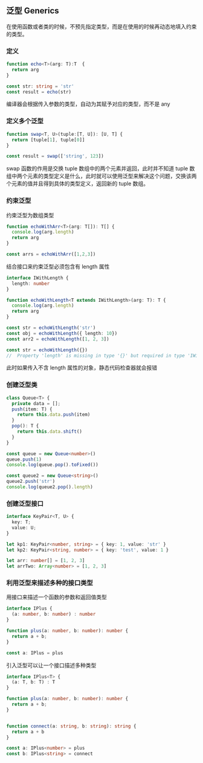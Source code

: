 ## 泛型 Generics 

在使用函数或者类的时候，不预先指定类型，而是在使用的时候再动态地填入约束的类型。

### 定义

```ts
function echo<T>(arg: T):T  {
  return arg
}

const str: string = 'str'
const result = echo(str)
```
编译器会根据传入参数的类型，自动为其赋予对应的类型，而不是 any
### 定义多个泛型

```ts
function swap<T, U>(tuple:[T, U]): [U, T] {
  return [tuple[1], tuple[0]]
}

const result = swap(['string', 123])
```

swap 函数的作用是交换 tuple 数组中的两个元素并返回，此时并不知道 tuple 数组中两个元素的类型定义是什么，此时就可以使用泛型来解决这个问题，交换该两个元素的值并且得到具体的类型定义，返回新的 tuple 数组。

### 约束泛型

约束泛型为数组类型

```ts
function echoWithArr<T>(arg: T[]): T[] {
  console.log(arg.length)
  return arg
}

const arrs = echoWithArr([1,2,3])
```

结合接口来约束泛型必须包含有 length 属性
```ts
interface IWithLength {
  length: number
}

function echoWithLength<T extends IWithLength>(arg: T): T {
  console.log(arg.length)
  return arg
}

const str = echoWithLength('str')
const obj = echoWithLength({ length: 10})
const arr2 = echoWithLength([1, 2, 3])

const str = echoWithLength({})
//  Property 'length' is missing in type '{}' but required in type 'IWithLength'.
```
此时如果传入不含 length 属性的对象，静态代码检查器就会报错

### 创建泛型类
```ts
class Queue<T> {
  private data = [];
  push(item: T) {
    return this.data.push(item)
  }
  pop(): T {
    return this.data.shift()
  }
}

const queue = new Queue<number>()
queue.push(1)
console.log(queue.pop().toFixed())

const queue2 = new Queue<string>()
queue2.push('str')
console.log(queue2.pop().length)
```

### 创建泛型接口
```ts
interface KeyPair<T, U> {
  key: T;
  value: U;
}

let kp1: KeyPair<number, string> = { key: 1, value: 'str' }
let kp2: KeyPair<string, number> = { key: 'test', value: 1 }

let arr: number[] = [1, 2, 3]
let arrTwo: Array<number> = [1, 2, 3]
```

### 利用泛型来描述多种的接口类型
用接口来描述一个函数的参数和返回值类型
```ts
interface IPlus {
  (a: number, b: number) : number
}

function plus(a: number, b: number): number {
  return a + b;
}

const a: IPlus = plus
```
引入泛型可以让一个接口描述多种类型
```ts
interface IPlus<T> {
  (a: T, b: T) : T
}

function plus(a: number, b: number): number {
  return a + b;
}


function connect(a: string, b: string): string {
  return a + b
}

const a: IPlus<number> = plus
const b: IPlus<string> = connect
```
